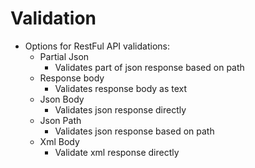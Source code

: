 # Validation

* Options for RestFul API validations: 
  * Partial Json
    * Validates part of json response based on path 
  * Response body
    * Validates response body as text
  * Json Body
    * Validates json response directly
  * Json Path
    * Validates json response based on path
  * Xml Body 
    * Validate xml response directly

